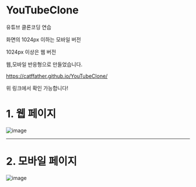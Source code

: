 # YouTubeClone

유튜브 클론코딩 연습

화면의 1024px 이하는 모바일 버전

1024px 이상은 웹 버전 

웹,모바일 반응형으로 만들었습니다.

https://catffather.github.io/YouTubeClone/ 

위 링크에서 확인 가능합니다!

# 1. 웹 페이지
![image](https://user-images.githubusercontent.com/65328960/130090426-78a59c42-5bb7-4a29-b4ce-207609f97f83.png)

-----------------------------------------------------------------------------------------------------------------------------------------------------------------------------------

# 2. 모바일 페이지
![image](https://user-images.githubusercontent.com/65328960/130091964-7479251f-5dd6-4b55-aa46-f6f30c12667b.png)

